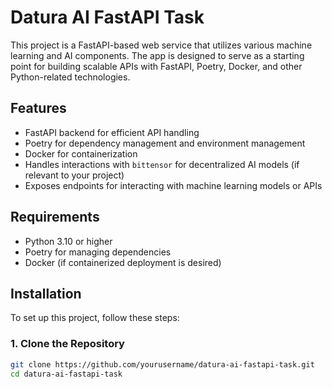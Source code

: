 # Datura AI FastAPI Task

This project is a FastAPI-based web service that utilizes various machine learning and AI components. The app is designed to serve as a starting point for building scalable APIs with FastAPI, Poetry, Docker, and other Python-related technologies.

## Features

- FastAPI backend for efficient API handling
- Poetry for dependency management and environment management
- Docker for containerization
- Handles interactions with `bittensor` for decentralized AI models (if relevant to your project)
- Exposes endpoints for interacting with machine learning models or APIs

## Requirements

- Python 3.10 or higher
- Poetry for managing dependencies
- Docker (if containerized deployment is desired)

## Installation

To set up this project, follow these steps:

### 1. Clone the Repository

```bash
git clone https://github.com/yourusername/datura-ai-fastapi-task.git
cd datura-ai-fastapi-task
